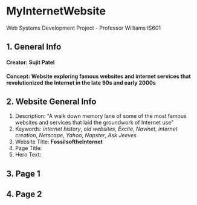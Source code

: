 # MyInternetWebsite
Web Systems Development Project - Professor Williams IS601
## 1. General Info
#### Creator: Sujit Patel
#### Concept: Website exploring famous websites and internet services that revolutionized the Internet in the late 90s and early 2000s
## 2. Website General Info
  1. Description: "A walk down memory lane of some of the most famous websites and services that laid the groundwork of Internet use"
  2. Keywords: *internet history*, *old websites*, *Excite*, *Navinet*, *internet creation*, *Netscape*, *Yahoo*, *Napster*, *Ask Jeeves*
  3. Website Title: **FossilsoftheInternet**
  4. Page Title: 
  5. Hero Text:
## 3. Page 1

## 4. Page 2
